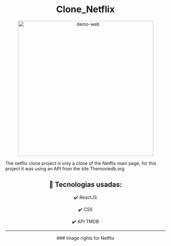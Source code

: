   <h1 align="center"> Clone_Netflix </h1>

<div align="center">
 <img src="./public/github/netflix.gif" alt="demo-web" height="425" />
</div>

<p>
  The netflix clone project is only a clone of the Netflix main page, for this project it was using an API from the site Themoviedb.org
</p>

<div align="center">

## 🚀 Tecnologias usadas:

✔️ ReactJS

✔️ CSS

✔️ API TMDB

</div>

<hr/>

<div align="center">
   ### Image rights for Netflix
    
</div>
